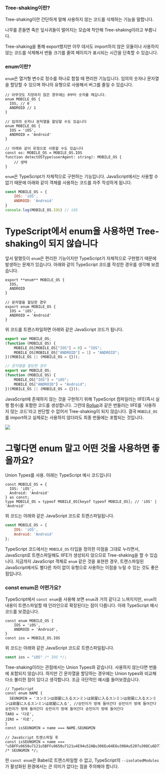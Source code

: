 ### **Tree-shaking이란?**

Tree-shaking이란 간단하게 말해 사용하지 않는 코드를 삭제하는 기능을 말합니다. 

나무를 흔들면 죽은 잎사귀들이 떨어지는 모습에 착안해 Tree-shaking이라고 부릅니다. 

Tree-shaking을 통해 export했지만 아무 데서도 import하지 않은 모듈이나 사용하지 않는 코드를 삭제해서 번들 크기를 줄여 페이지가 표시되는 시간을 단축할 수 있습니다.

### **enum이란?**

`enum`은 열거형 변수로 정수를 하나로 합칠 때 편리한 기능입니다. 임의의 숫자나 문자열을 할당할 수 있으며 하나의 유형으로 사용해서 버그를 줄일 수 있습니다.

```tsx
// 아무것도 지정하지 않은 경우에는 0부터 숫자를 매깁니다.
enum MOBILE_OS {
  IOS, // 0
  ANDROID // 1
}

// 임의의 숫자나 문자열을 할당할 수도 있습니다
enum MOBILE_OS {
  IOS = 'iOS',
  ANDROID = 'Android'
}

// 아래와 같이 유형으로 사용할 수도 있습니다
const os: MOBILE_OS = MOBILE_OS.IOS
function detectOSType(userAgent: string): MOBILE_OS {
    // 생략
}
```

`enum`은 TypeScript가 자체적으로 구현하는 기능입니다. JavaScript에서는 사용할 수 없기 때문에 아래와 같이 객체를 사용하는 코드를 자주 작성하게 됩니다.

```jsx
const MOBILE_OS = {
    IOS: 'iOS',
    ANDROID: 'Android'
}
console.log(MOBILE_OS.IOS) // iOS
```

# **TypeScript에서 enum을 사용하면 Tree-shaking이 되지 않습니다**

앞서 말했듯이 `enum`은 편리한 기능이지만 TypeScript가 자체적으로 구현했기 때문에 발생하는 문제가 있습니다. 아래와 같이 TypeScript 코드를 작성한 경우를 생각해 보겠습니다.

```tsx
export **enum** MOBILE_OS {
  IOS,
  ANDROID
}

// 문자열을 할당한 경우
export enum MOBILE_OS {
  IOS = 'iOS',
  ANDROID = 'Android'
}
```

위 코드를 트랜스파일하면 아래와 같은 JavaScript 코드가 됩니다.

```jsx
export var MOBILE_OS;
(function (MOBILE_OS) {
    MOBILE_OS[MOBILE_OS["IOS"] = 0] = "IOS";
    MOBILE_OS[MOBILE_OS["ANDROID"] = 1] = "ANDROID";
})(MOBILE_OS || (MOBILE_OS = {}));

// 문자열을 할당한 경우
export var MOBILE_OS;
(function (MOBILE_OS) {
    MOBILE_OS["IOS"] = "iOS";
    MOBILE_OS["ANDROID"] = "Android";
})(MOBILE_OS || (MOBILE_OS = {}));

```

JavaScript에 존재하지 않는 것을 구현하기 위해 TypeScript 컴파일러는 IIFE(즉시 실행 함수)를 포함한 코드를 생성합니다. 그런데 [Rollup](https://rollupjs.org/guide/en/)과 같은 번들러는 IIFE를 '사용하지 않는 코드'라고 판단할 수 없어서 Tree-shaking이 되지 않습니다. 결국 `MOBILE_OS`를 import하고 실제로는 사용하지 않더라도 최종 번들에는 포함되는 것입니다.

<img src="!https://engineering.linecorp.com/wp-content/uploads/2020/07/9fba7580-ba18-11ea-9c22-9344d1208a74-1024x512.png">

# **그렇다면 enum 말고 어떤 것을 사용하면 좋을까요?**

Union Types를 사용. 아래는 TypeScript 예시 코드입니다

```tsx
const MOBILE_OS = {
  IOS: 'iOS',
  Android: 'Android'
} as const;
type MOBILE_OS = typeof MOBILE_OS[keyof typeof MOBILE_OS]; // 'iOS' | 'Android'
```

위 코드는 아래와 같은 JavaScript 코드로 트랜스파일됩니다.

```jsx
const MOBILE_OS = {
    IOS: 'iOS',
    Android: 'Android'
};
```

TypeScript 코드에서는 `MOBILE_OS` 타입을 정의한 이점을 그대로 누리면서, JavaScript로 트랜스파일해도 IIFE가 생성되지 않으므로 Tree-shaking을 할 수 있습니다. 지금까지 JavaScript 객체로 `enum` 같은 것을 표현한 경우, 트랜스파일된 JavaScript에서도 별다른 차이 없이 유형으로 사용하는 이점을 누릴 수 있는 것도 좋은 점입니다.

### **const enum은 어떤가요?**

TypeScript에서 `const enum`을 사용해 보면 `enum`과 거의 같다고 느껴지지만, `enum`의 내용이 트랜스파일할 때 인라인으로 확장된다는 점이 다릅니다. 아래 TypeScript 예시 코드를 보겠습니다.

```tsx
const enum MOBILE_OS {
    IOS = 'iOS',
    ANDROID = 'Android',
}
const ios = MOBILE_OS.IOS
```

위 코드는 아래와 같은 JavaScript 코드로 트랜스파일됩니다.

```jsx
const ios = "iOS" /* IOS */;
```

Tree-shaking이라는 관점에서는 Union Types와 같습니다. 사용하지 않는다면 번들에 포함되지 않습니다. 하지만 긴 문자열을 할당하는 경우에는 Union types와 비교해 다소 불리한 점이 있다고 생각합니다. 조금 극단적인 예시를 들어보겠습니다.

```tsx
// TypeScript
const enum NAME {
  SEUNGMIN = 'スンミンは部屋に入るスンミンは部屋に入るスンミンは部屋に入るスンミンは部屋に入るスンミンは部屋に入る', //승민이가 방에 들어간다 승민이가 방에 들어간다 승민이가 방에 들어간다 승민이가 방에 들어간다 승민이가 방에 들어간다 
TARO = '다로',
JIRO = '지로',
}
const isSEUNGMIN = name === NAME.SEUNGMIN

// JavaScript 트랜스파일 후
const isSEUNGMIN = name === "u5BFFu9650u7121u5BFFu9650u7121u4E94u52ABu306Eu64E6u308Au5207u308Cu6D77u7802u5229u6C34u9B5Au306Eu2026" /* SEUNGMIN */;
```

한 `const enum`은 Babel로 트랜스파일할 수 없고, TypeScript의 `--isolatedModules`가 활성화된 환경에서는 큰 의미가 없다는 점을 주의해야 합니다.
